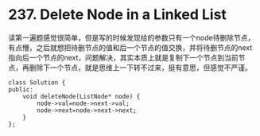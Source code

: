 # 237. Delete Node in a Linked List
读第一遍题感觉很简单，但是写的时候发现给的参数只有一个node待删除节点，有点懵，之后就想把待删节点的值和后一个节点的值交换，并将待删节点的next指向后一个节点的next，问题解决，其实本质上就是复制下一个节点到当前节点，再删除下一个节点，就是思维上一下转不过来，挺有意思，但感觉不严谨。
```
class Solution {
public:
    void deleteNode(ListNode* node) {
        node->val=node->next->val;
        node->next=node->next->next;
    }
};
```
